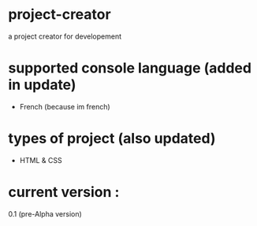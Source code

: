 # project-creator
a project creator for developement

# supported console language (added in update)

- French (because im french)


# types of project (also updated)

- HTML & CSS


# current version :

0.1 (pre-Alpha version)

